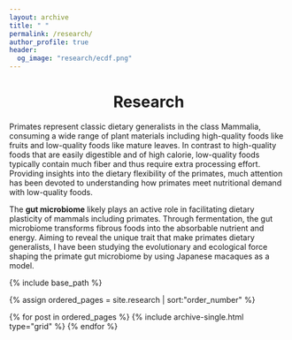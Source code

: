 ```yaml
---
layout: archive
title: " "
permalink: /research/
author_profile: true
header:
  og_image: "research/ecdf.png"
---
```


<div style="text-align: center"> <h1>Research</h1> </div>

Primates represent classic dietary generalists in the class Mammalia, consuming a wide range of plant materials including high-quality foods like fruits and low-quality foods like mature leaves. In contrast to high-quality foods that are easily digestible and of high calorie, low-quality foods typically contain much fiber and thus require extra processing effort. Providing insights into the dietary flexibility of the primates, much attention has been devoted to understanding how primates meet nutritional demand with low-quality foods.</p>

The <strong>gut microbiome</strong> likely plays an active role in facilitating dietary plasticity of mammals including primates. Through fermentation, the gut microbiome transforms fibrous foods into the absorbable nutrient and energy. Aiming to reveal the unique trait that make primates dietary generalists, I have been studying the evolutionary and ecological force shaping the primate gut microbiome by using Japanese macaques as a model. 

<nbsp>

{% include base_path %}

{% assign ordered_pages = site.research | sort:"order_number" %}

{% for post in ordered_pages %}
  {% include archive-single.html type="grid" %}
{% endfor %}

